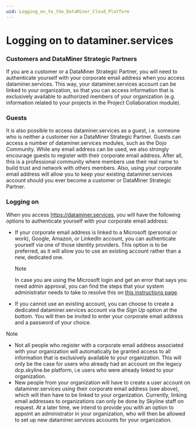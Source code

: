 ```yaml
---
uid: Logging_on_to_the_DataMiner_Cloud_Platform
---
```


# Logging on to dataminer.services

### Customers and DataMiner Strategic Partners

If you are a customer or a DataMiner Strategic Partner, you will need to authenticate yourself with your corporate email address when you access dataminer.services. This way, your dataminer.services account can be linked to your organization, so that you can access information that is exclusively available to authorized members of your organization (e.g. information related to your projects in the Project Collaboration module).

### Guests

It is also possible to access dataminer.services as a guest, i.e. someone who is neither a customer nor a DataMiner Strategic Partner. Guests can access a number of dataminer.services modules, such as the Dojo Community. While any email address can be used, we also strongly encourage guests to register with their corporate email address. After all, this is a professional community where members use their real name to build trust and network with others members. Also, using your corporate email address will allow you to keep your existing dataminer.services account should you ever become a customer or DataMiner Strategic Partner.

### Logging on

When you access <https://dataminer.services>, you will have the following options to authenticate yourself with your corporate email address:

- If your corporate email address is linked to a Microsoft (personal or work), Google, Amazon, or LinkedIn account, you can authenticate yourself via one of those identity providers. This option is to be preferred, as it will allow you to use an existing account rather than a new, dedicated one.

  > [!NOTE]
  > In case you are using the Microsoft login and get an error that says you need admin approval, you can find the steps that your system administrator needs to take to resolve this on [this instructions page](https://dataminer.services/make-an-account/access_dcp.html).

- If you cannot use an existing account, you can choose to create a dedicated dataminer.services account via the *Sign Up* option at the bottom. You will then be invited to enter your corporate email address and a password of your choice.

> [!NOTE]
>
> - Not all people who register with a corporate email address associated with your organization will automatically be granted access to all information that is exclusively available to your organization. This will only be the case for users who already had an account on the legacy dcp.skyline.be platform, i.e users who were already linked to your organization.
> - New people from your organization will have to create a user account on dataminer.services using their corporate email address (see above), which will then have to be linked to your organization. Currently, linking email addresses to organizations can only be done by Skyline staff on request. At a later time, we intend to provide you with an option to appoint an administrator in your organization, who will then be allowed to set up new dataminer.services accounts for your organization.
